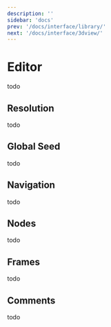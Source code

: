 ```yaml
---
description: ''
sidebar: 'docs'
prev: '/docs/interface/library/'
next: '/docs/interface/3dview/'
---
```


# Editor
todo

## Resolution
todo
## Global Seed
todo
## Navigation
todo
## Nodes
todo
## Frames
todo
## Comments
todo